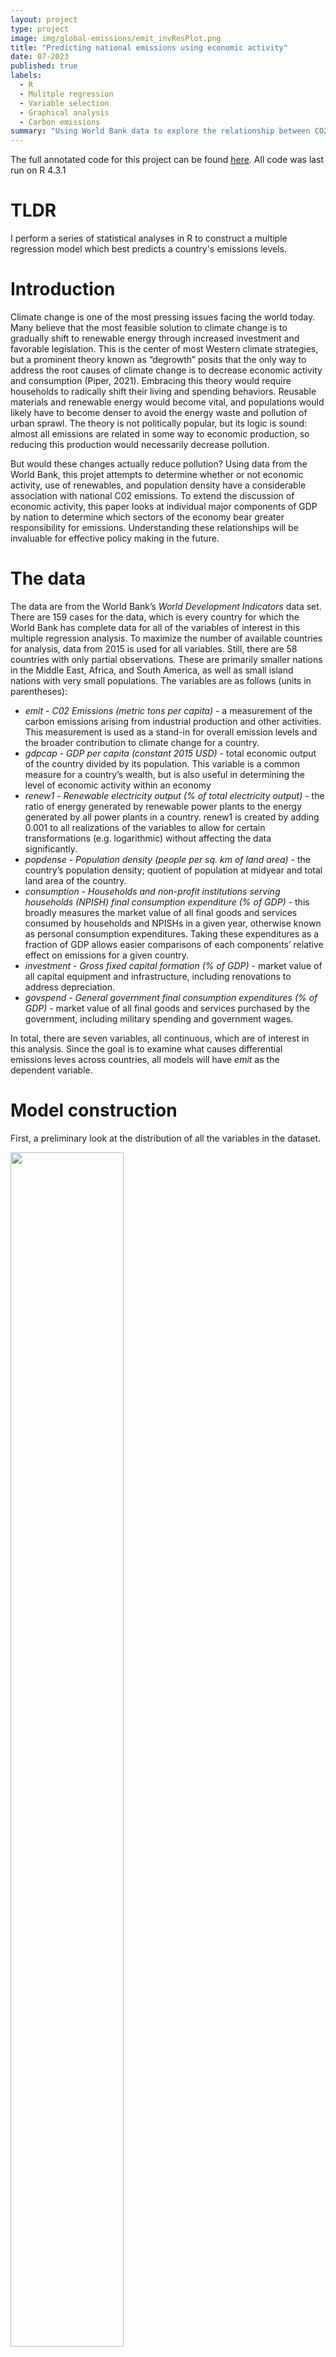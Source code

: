 ```yaml
---
layout: project
type: project
image: img/global-emissions/emit_invResPlot.png
title: "Predicting national emissions using economic activity"
date: 07-2023
published: true
labels:
  - R
  - Mulitple regression
  - Variable selection
  - Graphical analysis
  - Carbon emissions
summary: "Using World Bank data to explore the relationship between CO2 emission and nation-level economic characteristics."
---
```

The full annotated code for this project can be found [here]().
All code was last run on R 4.3.1

# TLDR

I perform a series of statistical analyses in R to construct a multiple regression model which best predicts a country's emissions levels. 

# Introduction

Climate change is one of the most pressing issues facing the world today. Many believe that the most feasible solution to climate change is to gradually shift to renewable energy through increased investment and favorable legislation. This is the center of most Western climate strategies, but a prominent theory known as “degrowth” posits that the only way to address the root causes of climate change is to decrease economic activity and consumption (Piper, 2021). Embracing this theory would require households to radically shift their living and spending behaviors. Reusable materials and renewable energy would become vital, and populations would likely have to become denser to avoid the energy waste and pollution of urban sprawl. The theory is not politically popular, but its logic is sound: almost all emissions are related in some way to economic production, so reducing this production would necessarily decrease pollution. 

But would these changes actually reduce pollution? Using data from the World Bank, this projet attempts to determine whether or not economic activity, use of renewables, and population density have a considerable association with national C02 emissions. To extend the discussion of economic activity, this paper looks at individual major components of GDP by nation to determine which sectors of the economy bear greater responsibility for emissions. Understanding these relationships will be invaluable for effective policy making in the future.

# The data

The data are from the World Bank’s _World Development Indicators_ data set. There are 159 cases for the data, which is every country for which the World Bank has complete data for all of the variables of interest in this multiple regression analysis. To maximize the number of available countries for analysis, data from 2015 is used for all variables. Still, there are 58 countries with only partial observations. These are primarily smaller nations in the Middle East, Africa, and South America, as well as small island nations with very small populations. The variables are as follows (units in parentheses):
  - _emit_ - _C02 Emissions (metric tons per capita)_ - a measurement of the carbon emissions arising from industrial production and other activities. This measurement is used as a stand-in for overall emission levels and the broader contribution to climate change for a country.
  - _gdpcap_ - _GDP per capita (constant 2015 USD)_ - total economic output of the country divided by its population. This variable is a common measure for a country’s wealth, but is also useful in determining the level of economic activity within an economy
  - _renew1_ - _Renewable electricity output (% of total electricity output)_ - the ratio of energy generated by renewable power plants to the energy generated by all power plants in a country. renew1 is created by adding 0.001 to all realizations of the variables to allow for certain transformations (e.g. logarithmic) without affecting the data significantly.
  - _popdense_ - _Population density (people per sq. km of land area)_ - the country’s population density; quotient of population at midyear and total land area of the country.
  - _consumption_ - _Households and non-profit institutions serving households (NPISH) final consumption expenditure (% of GDP)_ - this broadly measures the market value of all final goods and services consumed by households and NPISHs in a given year, otherwise known as personal consumption expenditures. Taking these expenditures as a fraction of GDP allows easier comparisons of each components’ relative effect on emissions for a given country.
  - _investment_ - _Gross fixed capital formation (% of GDP)_ - market value of all capital equipment and infrastructure, including renovations to address depreciation.
  - _govspend_ - _General government final consumption expenditures (% of GDP)_ - market value of all final goods and services purchased by the government, including military spending and government wages.

In total, there are seven variables, all continuous, which are of interest in this analysis. Since the goal is to examine what causes differential emissions leves across countries, all models will have _emit_ as the dependent variable.

# Model construction

First, a preliminary look at the distribution of all the variables in the dataset.

<img class="img-fluid" src="../img/global-emissions/summary_stats.png" width="60%" height="70%">

Comparing the mean and median values for each suggests that _emit_, _gdpcap_, _renew1_, and _popdense_ are all heavily right skewed due to very large outlier values (e.g. Singapore's population density is more than 4 times greater than that of the next densest country). The variables _consumption_, _investment_, and _govspend_ are also right skewed but to a lesser degree. Boxplots of the variables will help to confirm this skewness.

<img class="img-fluid" src="../img/global-emissions/initial_boxplots1.png" width="50%" height="50%">
<img class="img-fluid" src="../img/global-emissions/initial_boxplots2.png" width="50%" height="50%">


The boxplots show that all the variables mentioned above are right-skewed to varying degrees. Logarithmic or square root transformations may help to reduce the influence of outlier values.

A scatterplot matrix allows us to spot any clear patterns in the relationships between the variables:

<img class="img-fluid" src="../img/global-emissions/scatterplot_matrix.png" width="60%" height="60%">

GDP per capita appears to have a positive linear relationship with emissions but nonconstant variance, while the relationships between C02 and both renewable energy usage and consumption are negative. For the other variables, the scatter plots indicate no clear pattern with emissions, although large outliers and the tightly clustered distribution of the rest of the data make this assessment difficult. Selection of the final model should thus consider variable transformation and variable selection.

To be certain, let's first analyze the untransformed model with all variables indcluded as predictors:

<img class="img-fluid" src="../img/global-emissions/first_model.png" width="60%" height="60%">

The standardized residual plots suggest that the necessary assumptions of non-constant variance and linearity are violated. Variable transformations and selection will both be necessary to create an effective model.

To decide the appropriate transformation for each variable, I use the Box-Cox method, with _emit_ being transformed last using an inverse-repsonse plot. To simplify the interpretation of the model, I stick to log and sqaure root transformations, which luckily seem to provide a decent fit of the model with very high explanatory power ($R^2 = 0.832$). The full transformed model is 
$$\hat{log(emit_{i})} = -7.22 + 0.89log(gdp_{i}) - 0.09renew1_{i}^{1/2} - 0.08log(popdense_{i}) - 0.004consumption_{i}^{1/2} + 0.19log(investment_{i}) + 0.2log(govspend_{i})$$ Other transformations offer slightly higher $R^2$ values, but this model will be significantly easier to interpret. See the code for a more thorough analysis.

<img class="img-fluid" src="../img/global-emissions/second_model.png" width="60%" height="60%">

The transformations have removed much of the pattern from the standardized residual plot, although linearity assumption may still be broken (pattern in first graph).

Proceeding with this model, variable selection can help to improve the fit. Only the intercept and the OLS coefficients on the first three variables are significant at the 5% level. The added variable plots below show that the transformed _consumption_, _investment_, and _govspend_ variables are not useful predictors (i.e. they are individually not strongly correlated with emissions, holding other predictors constant).

<img class="img-fluid" src="../img/global-emissions/out2_AVplots.png" width="60%" height="60%">
<img class="img-fluid" src="../img/global-emissions/AIC_BIC.png" width="60%" height="60%">

We can also use Bayesian and Akaike information criterion to determine the optimal subset of predictors for the model. The tabel above shows the AIC, corrected AIC, and BIC for models using different subsets of the 6 predictors. The BIC recommends a three-variable model, while the AIC and AICc suggest four-variable models with only marginally lower criteria than values for the three-variable. Considering the AIC penalty for including more variables is smaller than the BIC, the three variable model is chosen to avoid overfitting the data.

The final model becomes $$\hat{log(emit_{i})} = -6.206 + 0.903log(gdp_i) - 0.095renew1_i^{1/2} - 0.1log(popdense_i)$$

<img class="img-fluid" src="../img/global-emissions/final_model.png" width="60%" height="60%">
<img class="img-fluid" src="../img/global-emissions/final_mmps.png" width="60%" height="60%">

The diagnositc plots are similar to the previous set, suggesting the removed variables were indeed superfluous. The marginal model plots above further confirm that the transformations were a good choice to address the skewed distribution of the predictors. Overall, this model seems valid for prediction!

# Where there's smoke, there's fire

Now we can use the coefficients from the model to understand the relationship bewteen emissions and these variables. On average, and holding other variables constant:
  - A 1% increase in GDP per capita is associated with a 0.903% increase in metric tons of C02 emissions per capita
  - A 1% increase in population density is associated with a 0.1% decrease in metric tons of C02 emissions per capita.
  - An increase in renewable energy's share in a country's energy mix is associated with a significant decrease in emissions.

These findings coincide nicely with our common sense about emissions, economic activity, and renewable energy. The model suggests with high significance that, all else equal, increasing economic activity will lead to higher emissions. However, the insignificance of consumption, investment, and government spending as individual components suggests that, when it comes to emissions, it doesn't matter where in the economy the increased activity is coming from. There is significant evidence that increasing the share of renewable electricity in the energy mix will reduce a country’s emissions. Similarly, creating denser living arrangements will also lead to decreased national C02 pollution. 

The data offer promising conclusions for proponents of the degrowth theory. Higher GDP per capita is associated with higher pollution, suggesting that lowering economic output would lessen emissions. Increasing population density, which allows for resources to be more easily shared by households, could also help to reduce a nation’s carbon footprint. Investment into renewable energy is also effective for tackling climate change at the national level. Effective climate policies could pair these initiatives together to combat C02 emissions.

# Citations

> World Bank (2022). _World Development Indicators_ [Data set]. https://databank.worldbank.org/source/world-development-indicators#

> Piper, K. (2021, August 3). Can we save the planet by shrinking the economy? _Vox_. https://www.vox.com/future-perfect/22408556/save-planet-shrink-economy-degrowth

